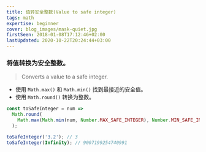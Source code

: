 ```yaml
---
title: 值转安全整数(Value to safe integer)
tags: math
expertise: beginner
cover: blog_images/mask-quiet.jpg
firstSeen: 2018-01-08T17:12:46+02:00
lastUpdated: 2020-10-22T20:24:44+03:00
---
```


### 将值转换为安全整数。
> Converts a value to a safe integer.

- 使用 `Math.max()` 和 `Math.min()` 找到最接近的安全值。
- 使用 `Math.round()` 转换为整数。

```js
const toSafeInteger = num =>
  Math.round(
    Math.max(Math.min(num, Number.MAX_SAFE_INTEGER), Number.MIN_SAFE_INTEGER)
  );
```

```js
toSafeInteger('3.2'); // 3
toSafeInteger(Infinity); // 9007199254740991
```
